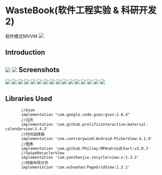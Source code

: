 WasteBook(软件工程实验 & 科研开发2)
=========================
软件模式MVVM
![](screenshots/mvvm.png)

Introduction
------------
![](screenshots/000.png)
![](screenshots/001.png)
Screenshots
-----------

![](screenshots/00.png) ![](screenshots/01.png)
![](screenshots/10.png) ![](screenshots/11.png) ![](screenshots/12.png)
![](screenshots/21.png) ![](screenshots/22.png)
![](screenshots/30.png) ![](screenshots/31.png) ![](screenshots/32.png)
![](screenshots/40.png)
![](screenshots/50.png) ![](screenshots/51.png) ![](screenshots/52.png)
![](screenshots/60.png) ![](screenshots/61.png)

Libraries Used
--------------
```
       //Gson
       implementation "com.google.code.gson:gson:2.8.4"
       //日历
       implementation 'com.github.prolificinteractive:material-calendarview:1.4.3'
       //时间选择器
       implementation 'com.contrarywind:Android-PickerView:4.1.9'
       //图表
       implementation 'com.github.PhilJay:MPAndroidChart:v3.0.3'
       //SwipeRecyclerView
       implementation 'com.yanzhenjie.recyclerview:x:1.3.2'
       //网格布局分页
       implementation 'com.wihaohao:PageGridView:1.2.1'

```